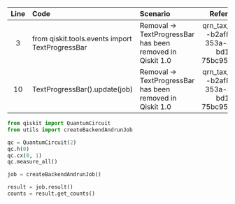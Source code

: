 | Line | Code | Scenario | Reference | Artifact | Refactoring |
| :--: | :--- | :------- | :-------: | :------- | :---------- |
| 3 | from qiskit.tools.events import TextProgressBar | Removal -> TextProgressBar has been removed in Qiskit 1.0 | qrn_tax_ddbb--b2af8e52-353a-42c0-bd16-75bc95c0f322 | qiskit.tools.events.TextProgressBar |  |
| 10 | TextProgressBar().update(job) | Removal -> TextProgressBar has been removed in Qiskit 1.0 | qrn_tax_ddbb--b2af8e52-353a-42c0-bd16-75bc95c0f322 | qiskit.tools.events.TextProgressBar |  |

```python
from qiskit import QuantumCircuit
from utils import createBackendAndrunJob

qc = QuantumCircuit(2)
qc.h(0)
qc.cx(0, 1)
qc.measure_all()

job = createBackendAndrunJob()

result = job.result()
counts = result.get_counts()
```